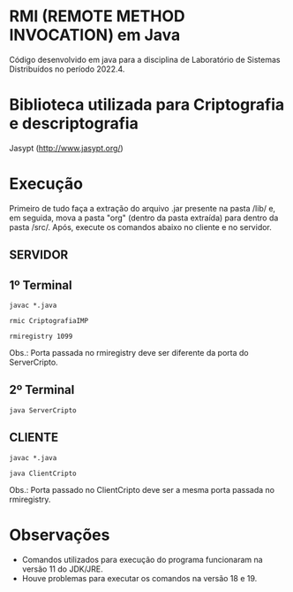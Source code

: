 # RMI (REMOTE METHOD INVOCATION) em Java
Código desenvolvido em java para a disciplina de Laboratório de Sistemas Distribuídos no período 2022.4.

# Biblioteca utilizada para Criptografia e descriptografia
Jasypt (http://www.jasypt.org/)

# Execução
Primeiro de tudo faça a extração do arquivo .jar presente na pasta /lib/ e, em seguida, mova a pasta "org" (dentro da pasta extraída) para dentro da pasta /src/. Após, execute os comandos abaixo no cliente e no servidor.

## SERVIDOR
## 1º Terminal
```
javac *.java
```

```
rmic CriptografiaIMP
```

```
rmiregistry 1099
```
Obs.: Porta passada no rmiregistry deve ser diferente da porta do ServerCripto.

## 2º Terminal
```
java ServerCripto
```

## CLIENTE
```
javac *.java
```
```
java ClientCripto
```
Obs.: Porta passado no ClientCripto deve ser a mesma porta passada no rmiregistry.

# Observações
- Comandos utilizados para execução do programa funcionaram na versão 11 do JDK/JRE.
- Houve problemas para executar os comandos na versão 18 e 19.

